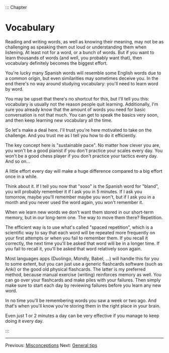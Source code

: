::: Chapter

# Vocabulary

Reading and writing words, as well as knowing their meaning, may not be as challenging as speaking them out loud or understanding them when listening.
At least not for a word, or a bunch of words.
But if you want to learn thousands of words (and well, you probably want that), then vocabulary definitely becomes the biggest effort.

You're lucky many Spanish words will resemble some English words due to a common origin, but even similarities may sometimes deceive you.
In the end there's no way around studying vocabulary: you'll need to learn word by word.

You may be upset that there's no shortcut for this, but I'll tell you this: vocabulary is usually not the reason people quit learning.
Additionally, I'm sure you already know that the amount of words you need for basic conversation is not that much.
You can get to speak the basics very soon, and then keep learning new vocabulary all the time.

So let's make a deal here. I'll trust you're here motivated to take on the challenge.
And you trust me as I tell you how to do it efficiently.

The key concept here is "sustainable pace".
No matter how clever you are, you won't be a good pianist if you don't practice your scales every day.
You won't be a good chess player if you don't practice your tactics every day.
And so on...

A little effort every day will make a huge difference compared to a big effort once in a while.

Think about it.
If I tell you now that "soso" is the Spanish word for "bland", you will probably remember it if I ask you in 5 minutes.
If I ask you tomorrow, maybe you'll remember maybe you won't, but if I ask you in a month and you never used the word again, you won't remember it.

When we learn new words we don't want them stored in our short-term memory, but in our long-term one.
The way to move them there? Repetition.

The efficient way is to use what's called "spaced repetition", which is a scientific way to say that each word will be repeated more frequently on your first attempts or when you fail to remember them.
If you recall it correctly, the next time you'll be asked that word will be in a longer time.
If you fail to recall it, you'll be asked that word relatively soon again.

Most languages apps (Duolingo, Mondly, Babel, ...) will handle this for you to some extent, but you can just use a generic flashcards software (such as Anki) or the good old physical flashcards.
The latter is my preferred method, because manual exercise (writing) reinforces memory as well.
You can go over your flashcards and make piles with your failures. Then simply make sure to start each day by reviewing failures before you learn any new word.

In no time you'll be remembering words you saw a week or two ago.
And that's when you'll know you're storing them in the right place in your brain.

Even just 1 or 2 minutes a day can be very effective if you manage to keep doing it every day.

:::

---

Previous: [Misconceptions](misconceptions.html)
Next: [General tips](general_tips.html)
